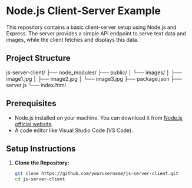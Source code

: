 # Node.js Client-Server Example

This repository contains a basic client-server setup using Node.js and Express. The server provides a simple API endpoint to serve text data and images, while the client fetches and displays this data.

## Project Structure

js-server-client/
├── node_modules/
├── public/
│ └── images/
│ ├── image1.jpg
│ ├── image2.jpg
│ └── image3.jpg
├── package.json
├── server.js
└── index.html


## Prerequisites

- Node.js installed on your machine. You can download it from [Node.js official website](https://nodejs.org/).
- A code editor like Visual Studio Code (VS Code).

## Setup Instructions

1. **Clone the Repository:**

   ```sh
   git clone https://github.com/yourusername/js-server-client.git
   cd js-server-client
   ```
